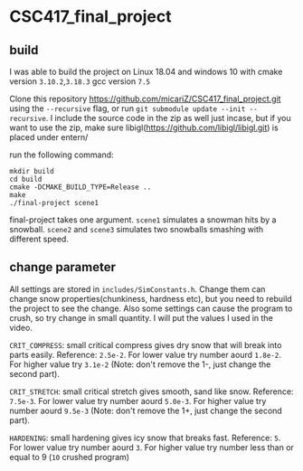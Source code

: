 # CSC417_final_project
## build
I was able to build the project on Linux 18.04 and windows 10 with cmake version `3.10.2`,`3.18.3` gcc version `7.5`

Clone this repository https://github.com/micariZ/CSC417_final_project.git using the `--recursive` flag, or run `git submodule update --init --recursive`. I include the source code in the zip as well just incase, but if you want to use the zip, make sure libigl(https://github.com/libigl/libigl.git) is placed under entern/

run the following command:
 
    mkdir build
    cd build
    cmake -DCMAKE_BUILD_TYPE=Release ..
    make
    ./final-project scene1

final-project takes one argument. `scene1` simulates a snowman hits by a snowball. `scene2` and `scene3` simulates two snowballs smashing with different speed.

## change parameter
All settings are stored in `includes/SimConstants.h`. Change them can change snow properties(chunkiness, hardness etc), but you need to rebuild the project to see the change. Also some settings can cause the program to crush, so try change in small quantity. I will put the values I used in the video.

`CRIT_COMPRESS`:  small critical compress gives dry snow that will break into parts easily. Reference: `2.5e-2`. For lower value try number aourd `1.8e-2`. For higher value try `3.1e-2` (Note: don't remove the 1-, just change the second part).

`CRIT_STRETCH`:   small critical stretch gives smooth, sand like snow. Reference: `7.5e-3`. For lower value try number aourd `5.0e-3`. For higher value try number aourd `9.5e-3` (Note: don't remove the 1+, just change the second part).

`HARDENING`:  small hardening gives icy snow that breaks fast. Reference: `5`. For lower value try number aourd `3`. For higher value try number less than or equal to 9 (`10` crushed program)
